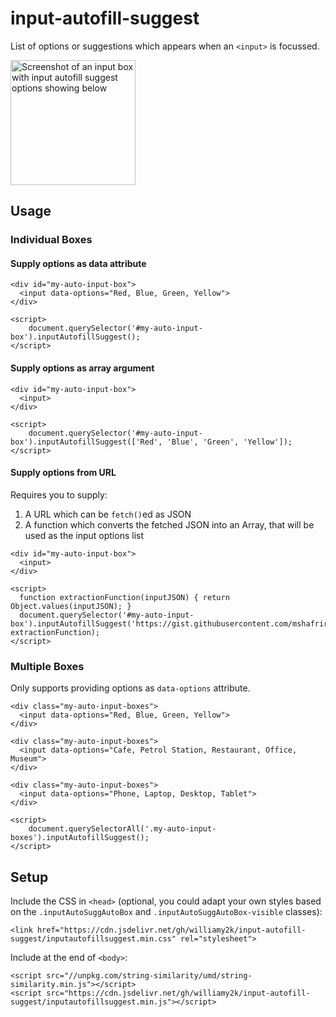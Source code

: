# input-autofill-suggest

List of options or suggestions which appears when an `<input>` is focussed.

<img src="https://i.ibb.co/kHPZS3q/Untitled-1-dragged.png" width="200" alt="Screenshot of an input box with input autofill suggest options showing below">

## Usage

### Individual Boxes

#### Supply options as data attribute

    <div id="my-auto-input-box">
      <input data-options="Red, Blue, Green, Yellow">
    </div>
    
    <script>
        document.querySelector('#my-auto-input-box').inputAutofillSuggest();
    </script>
    
#### Supply options as array argument

    <div id="my-auto-input-box">
      <input>
    </div>
    
    <script>
        document.querySelector('#my-auto-input-box').inputAutofillSuggest(['Red', 'Blue', 'Green', 'Yellow']);
    </script>

#### Supply options from URL

Requires you to supply:
1. A URL which can be `fetch()`ed as JSON
2. A function which converts the fetched JSON into an Array, that will be used as the input options list


```
<div id="my-auto-input-box">
  <input>
</div>

<script>
  function extractionFunction(inputJSON) { return Object.values(inputJSON); }
  document.querySelector('#my-auto-input-box').inputAutofillSuggest('https://gist.githubusercontent.com/mshafrir/2646763/raw/8b0dbb93521f5d6889502305335104218454c2bf/states_hash.json', extractionFunction);
</script>
```

### Multiple Boxes

Only supports providing options as `data-options` attribute.

    <div class="my-auto-input-boxes">
      <input data-options="Red, Blue, Green, Yellow">
    </div>
    
    <div class="my-auto-input-boxes">
      <input data-options="Cafe, Petrol Station, Restaurant, Office, Museum">
    </div>
    
    <div class="my-auto-input-boxes">
      <input data-options="Phone, Laptop, Desktop, Tablet">
    </div>
    
    <script>
        document.querySelectorAll('.my-auto-input-boxes').inputAutofillSuggest();
    </script>

## Setup

Include the CSS in `<head>` (optional, you could adapt your own styles based on the `.inputAutoSuggAutoBox` and `.inputAutoSuggAutoBox-visible` classes):

    <link href="https://cdn.jsdelivr.net/gh/williamy2k/input-autofill-suggest/inputautofillsuggest.min.css" rel="stylesheet">

Include at the end of `<body>`:

    <script src="//unpkg.com/string-similarity/umd/string-similarity.min.js"></script>
    <script src="https://cdn.jsdelivr.net/gh/williamy2k/input-autofill-suggest/inputautofillsuggest.min.js"></script>
